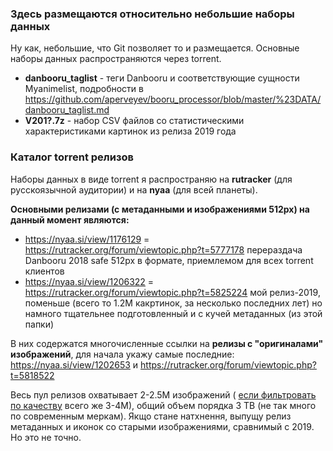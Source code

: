 ### Здесь размещаются относительно небольшие наборы данных

Ну как, небольшие, что Git позволяет то и размещается. Основные наборы данных распространяются через torrent. 

* **danbooru_taglist** - теги Danbooru и соответствующие сущности Myanimelist, подробности в https://github.com/aperveyev/booru_processor/blob/master/%23DATA/danbooru_taglist.md
* **V201?.7z** - набор CSV файлов со статистическими характеристиками картинок из релиза 2019 года 

### Каталог torrent релизов

Наборы данных в виде torrent я распространяю на **rutracker** (для русскоязычной аудитории) и на **nyaa** (для всей планеты).

**Основными релизами (с метаданными и изображениями 512px) на данный момент являются:**
- https://nyaa.si/view/1176129 = https://rutracker.org/forum/viewtopic.php?t=5777178 перераздача Danbooru 2018 safe 512px в формате, приемлемом для всех torrent клиентов
- https://nyaa.si/view/1206322 = https://rutracker.org/forum/viewtopic.php?t=5825224 мой релиз-2019, поменьше (всего то 1.2М какртинок, за несколько последних лет) но намного тщательнее подготовленный и с кучей метаданных (из этой папки)

В них содержатся многочисленные ссылки на **релизы с "оригиналами" изображений**, для начала укажу самые последние:
https://nyaa.si/view/1202653 и https://rutracker.org/forum/viewtopic.php?t=5818522

Весь пул релизов охватывает 2-2.5М изображений ( [если фильтровать по качеству](https://github.com/aperveyev/booru_processor/blob/master/about_quality.md) всего же 3-4М), общий объем порядка 3 TB (не так много по современным меркам). Якщо стане натхнення, выпущу релиз метаданных и иконок со старыми изображениями, сравнимый с 2019. Но это не точно.

